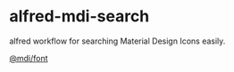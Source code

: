 # alfred-mdi-search

alfred workflow for searching Material Design Icons easily.

[@mdi/font](https://github.com/Templarian/MaterialDesign-Webfont)
